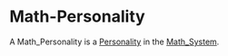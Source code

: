 # Math-Personality

A Math_Personality is a [Personality](70000000.md) in the [Math_System](404.md).